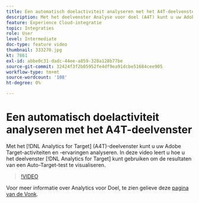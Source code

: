 ```yaml
---
title: Een automatisch doelactiviteit analyseren met het A4T-deelvenster
description: Met het deelvenster Analyse voor doel (A4T) kunt u uw Adobe Target-activiteiten en -ervaringen analyseren. In deze video leert u hoe u de resultaten van een Auto-Target-test kunt visualiseren met het deelvenster Analyse voor doel.
feature: Experience Cloud-integratie
topic: Integraties
role: User
level: Intermediate
doc-type: feature video
thumbnail: 333270.jpg
kt: 7861
exl-id: abbe0c31-dadc-44ee-a859-328a128b77be
source-git-commit: 32424f3f2b05952fe4df9ea91dcbe51684cee905
workflow-type: tm+mt
source-wordcount: '108'
ht-degree: 0%

---
```


# Een automatisch doelactiviteit analyseren met het A4T-deelvenster

Met het [!DNL Analytics for Target] (A4T)-deelvenster kunt u uw Adobe Target-activiteiten en -ervaringen analyseren. In deze video leert u hoe u het deelvenster [!DNL Analytics for Target] kunt gebruiken om de resultaten van een Auto-Target-test te visualiseren.

>[!VIDEO](https://video.tv.adobe.com/v/333270/?quality=12&learn=on)

Voor meer informatie over Analytics voor Doel, te zien gelieve deze [pagina van de Vonk](https://spark.adobe.com/page/Lo3Spm4oBOvwF/).
